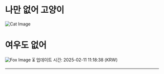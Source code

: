 
# 나만 없어 고양이

![Cat Image](https://cdn2.thecatapi.com/images/chg.jpg)

# 여우도 없어
![Fox Image](https://randomfox.ca/images/20.jpg)
⏳ 업데이트 시간: 2025-02-11 11:18:38 (KRW)

---
